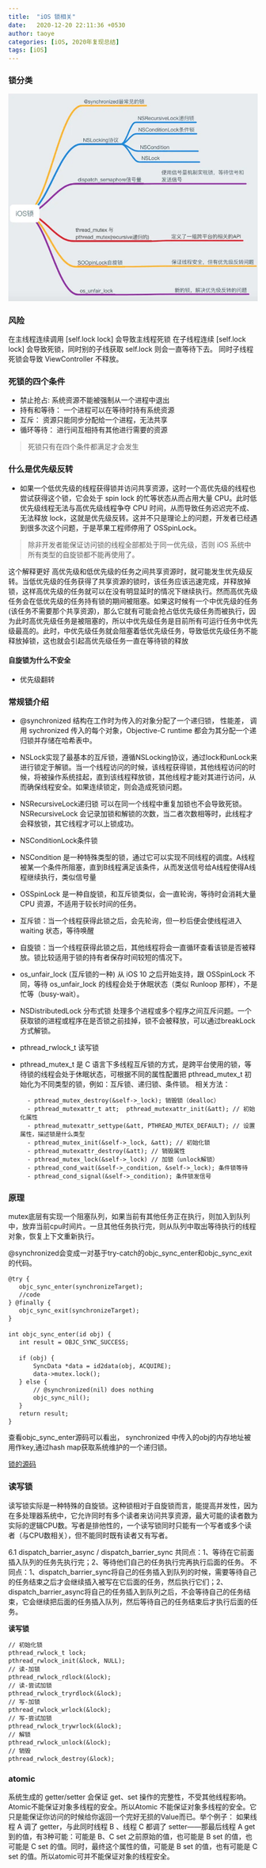 ```yaml
---
title:  "iOS 锁相关"
date:   2020-12-20 22:11:36 +0530
author: taoye
categories: [iOS, 2020年复现总结]
tags: [iOS]
---
```


### 锁分类

![5f153aa9289ca8dab6e640c4a1b870b9](/assets/img/lock/E179BCE7-EFD8-4C12-BA30-A3BBA2EE2DE6.png)


### 风险
在主线程连续调用 [self.lock lock] 会导致主线程死锁
在子线程连续 [self.lock lock] 会导致死锁，同时别的子线获取 self.lock 则会一直等待下去。
同时子线程死锁会导致 ViewController 不释放。

### 死锁的四个条件

* 禁止抢占: 系统资源不能被强制从一个进程中退出
* 持有和等待： 一个进程可以在等待时持有系统资源
* 互斥： 资源只能同步分配给一个进程，无法共享
* 循环等待： 进行间互相持有其他进行需要的资源

> 死锁只有在四个条件都满足才会发生

### 什么是优先级反转

 * 如果一个低优先级的线程获得锁并访问共享资源，这时一个高优先级的线程也尝试获得这个锁，它会处于 spin lock 的忙等状态从而占用大量 CPU。此时低优先级线程无法与高优先级线程争夺 CPU 时间，从而导致任务迟迟完不成、无法释放 lock，这就是优先级反转。这并不只是理论上的问题，开发者已经遇到很多次这个问题，于是苹果工程师停用了 OSSpinLock。
> 除非开发者能保证访问锁的线程全部都处于同一优先级，否则 iOS 系统中所有类型的自旋锁都不能再使用了。

这个解释更好
高优先级和低优先级的任务之间共享资源时，就可能发生优先级反转。当低优先级的任务获得了共享资源的锁时，该任务应该迅速完成，并释放掉锁，这样高优先级的任务就可以在没有明显延时的情况下继续执行。然而高优先级任务会在低优先级的任务持有锁的期间被阻塞。如果这时候有一个中优先级的任务(该任务不需要那个共享资源)，那么它就有可能会抢占低优先级任务而被执行，因为此时高优先级任务是被阻塞的，所以中优先级任务是目前所有可运行任务中优先级最高的。此时，中优先级任务就会阻塞着低优先级任务，导致低优先级任务不能释放掉锁，这也就会引起高优先级任务一直在等待锁的释放
#### 自旋锁为什么不安全
 * 优先级翻转

### 常规锁介绍
- @synchronized 结构在工作时为传入的对象分配了一个递归锁， 性能差， 调用 sychronized 传入的每个对象，Objective-C runtime 都会为其分配一个递归锁并存储在哈希表中。

- NSLock实现了最基本的互斥锁，遵循NSLocking协议，通过lock和unLock来进行锁定于解锁。当一个线程访问的时候，该线程获得锁，其他线程访问的时候，将被操作系统挂起，直到该线程释放锁，其他线程才能对其进行访问，从而确保线程安全。如果连续锁定，则会造成死锁问题。
- NSRecursiveLock递归锁 可以在同一个线程中重复加锁也不会导致死锁。NSRecursiveLock 会记录加锁和解锁的次数，当二者次数相等时，此线程才会释放锁，其它线程才可以上锁成功。
- NSConditionLock条件锁
- NSCondition 是一种特殊类型的锁，通过它可以实现不同线程的调度。A线程被某一个条件所阻塞，直到B线程满足该条件，从而发送信号给A线程使得A线程继续执行，类似信号量
- OSSpinLock 是一种自旋锁，和互斥锁类似，会一直轮询，等待时会消耗大量 CPU 资源，不适用于较长时间的任务。
- 互斥锁：当一个线程获得此锁之后，会先轮询，但一秒后便会使线程进入 waiting 状态，等待唤醒
- 自旋锁：当一个线程获得此锁之后，其他线程将会一直循环查看该锁是否被释放。锁比较适用于锁的持有者保存时间较短的情况下。
- os_unfair_lock (互斥锁的一种) 从 iOS 10 之后开始支持，跟 OSSpinLock 不同，等待 os_unfair_lock 的线程会处于休眠状态（类似 Runloop 那样），不是忙等（busy-wait）。
- NSDistributedLock 分布式锁 处理多个进程或多个程序之间互斥问题。一个获取锁的进程或程序在是否锁之前挂掉，锁不会被释放，可以通过breakLock方式解锁。
- pthread_rwlock_t 读写锁
- pthread_mutex_t 是 C 语言下多线程互斥锁的方式，是跨平台使用的锁，等待锁的线程会处于休眠状态，可根据不同的属性配置把 pthread_mutex_t 初始化为不同类型的锁，例如：互斥锁、递归锁、条件锁。 相关方法：

        - pthread_mutex_destroy(&self->_lock); 销毁锁（dealloc）
        - pthread_mutexattr_t att;  pthread_mutexattr_init(&att); // 初始化属性
        - pthread_mutexattr_settype(&att, PTHREAD_MUTEX_DEFAULT); // 设置属性，描述锁是什么类型
        - pthread_mutex_init(&self->_lock, &att); // 初始化锁
        - pthread_mutexattr_destroy(&att); // 销毁属性
        - pthread_mutex_lock(&self->_lock) // 加锁（unlock解锁）
        - pthread_cond_wait(&self->_condition, &self->_lock); 条件锁等待
        - pthread_cond_signal(&self->_condition); 条件锁发信号

### 原理
mutex底层有实现一个阻塞队列，如果当前有其他任务正在执行，则加入到队列中，放弃当前cpu时间片。一旦其他任务执行完，则从队列中取出等待执行的线程对象，恢复上下文重新执行。

 @synchronized会变成一对基于try-catch的objc_sync_enter和objc_sync_exit的代码。 
 ```
 @try {
    objc_sync_enter(synchronizeTarget);
    //code 
} @finally {
    objc_sync_exit(synchronizeTarget);   
}

int objc_sync_enter(id obj) {
    int result = OBJC_SYNC_SUCCESS;
    
    if (obj) {
        SyncData *data = id2data(obj, ACQUIRE);
        data->mutex.lock();
    } else {
        // @synchronized(nil) does nothing
        objc_sync_nil();
    }
    return result;
}
```


查看objc_sync_enter源码可以看出， synchronized 中传入的obj的内存地址被用作key,通过hash map获取系统维护的一个递归锁。



[锁的源码](http://aeronxie.github.io/2017/09/29/%E6%B7%B1%E5%85%A5%E7%90%86%E8%A7%A3iOS%E5%90%84%E7%A7%8D%E9%94%81%EF%BC%88%F0%9F%94%90%EF%BC%89/)


### 读写锁
读写锁实际是一种特殊的自旋锁。这种锁相对于自旋锁而言，能提高并发性，因为在多处理器系统中，它允许同时有多个读者来访问共享资源，最大可能的读者数为实际的逻辑CPU数。写者是排他性的，一个读写锁同时只能有一个写者或多个读者（与CPU数相关），但不能同时既有读者又有写者。

6.1 dispatch_barrier_async / dispatch_barrier_sync
共同点：1、等待在它前面插入队列的任务先执行完；2、等待他们自己的任务执行完再执行后面的任务。
不同点：1、dispatch_barrier_sync将自己的任务插入到队列的时候，需要等待自己的任务结束之后才会继续插入被写在它后面的任务，然后执行它们；2、dispatch_barrier_async将自己的任务插入到队列之后，不会等待自己的任务结束，它会继续把后面的任务插入队列，然后等待自己的任务结束后才执行后面的任务。

**读写锁**
```
// 初始化锁
pthread_rwlock_t lock;
pthread_rwlock_init(&lock, NULL);
// 读-加锁
pthread_rwlock_rdlock(&lock);
// 读-尝试加锁
pthread_rwlock_tryrdlock(&lock);
// 写-加锁
pthread_rwlock_wrlock(&lock);
// 写-尝试加锁
pthread_rwlock_trywrlock(&lock);
// 解锁
pthread_rwlock_unlock(&lock);
// 销毁
pthread_rwlock_destroy(&lock);
```


### atomic

系统生成的 getter/setter 会保证 get、set 操作的完整性，不受其他线程影响。
Atomic不能保证对象多线程的安全。所以Atomic 不能保证对象多线程的安全。它只是能保证你访问的时候给你返回一个完好无损的Value而已。举个例子：
如果线程 A 调了 getter，与此同时线程 B 、线程 C 都调了 setter——那最后线程 A get 到的值，有3种可能：可能是 B、C set 之前原始的值，也可能是 B set 的值，也可能是 C set 的值。同时，最终这个属性的值，可能是 B set 的值，也有可能是 C set 的值。所以atomic可并不能保证对象的线程安全。
